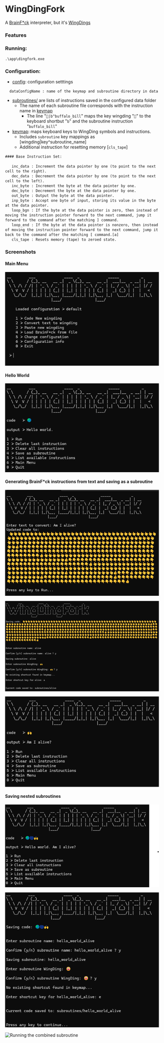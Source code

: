 # WingDingFork
A [BrainF*ck](https://en.wikipedia.org/wiki/Brainfuck) interpreter, but it's [WingDings](https://en.wikipedia.org/wiki/Wingdings)

### Features

### Running:
```
.\app\dingfork.exe
```
### Configuration:
* [config](./dingfork/data/config.yml): configuration setttings
```
  dataConfigName : name of the keymap and subroutine directory in data
```
* [subroutines/](./dingfork/data/default/subroutines/) are lists of instructions saved in the configured data folder
  * The name of each subroutine file corresponds with the instruction name in [keymap](./dingfork/data/default/keymap)
    * The line "`🐻|b^buffalo_bill`" maps the key wingding "`🐻`" to the keyboard shortbut "`b`" and the subroutine instruction "`buffalo_bill`"
* [keymap](./dingfork/data/default/keymap): maps keyboard keys to WingDing symbols and instructions.
   * Includes `subroutine` key mappings as [wingding|key^subroutine_name] 
   * Additional instruction for resetting memory [`cls_tape`]
```
#### Base Instruction Set:
   
   inc_data : Increment the data pointer by one (to point to the next cell to the right).
   dec_data : Decrement the data pointer by one (to point to the next cell to the left).
   inc_byte : Increment the byte at the data pointer by one.
   dec_byte : Decrement the byte at the data pointer by one.
   out_byte : Output the byte at the data pointer.
   inp_byte : Accept one byte of input, storing its value in the byte at the data pointer.
   loop_bgn : If the byte at the data pointer is zero, then instead of moving the instruction pointer forward to the next command, jump it forward to the command after the matching ] command.
   loop_end : If the byte at the data pointer is nonzero, then instead of moving the instruction pointer forward to the next command, jump it back to the command after the matching [ command.[a]
   cls_tape : Resets memory (tape) to zeroed state.

```

### Screenshots

#### Main Menu

![Main Menu](./ref/main_menu.png)

#### Hello World

![Hello World](./ref/hello_world.png)

#### Generating BrainF*ck instructions from text and saving as a subroutine

![Generating Basic BF from Text](./ref/genr_alive.png)

![Saving "Am I alive?" as a subroutine](./ref/saving_alive.png)

![Running BF for "Am I alive?"](./ref/alive.png)

#### Saving nested subroutines

![Combining subroutines](./ref/hello_world_alive.png)

![Saving combined subroutines](./ref/saving_hello_world_alive.png)

![Running the combined subroutine](./ref/saving_hello_world_alive_sub.png)
